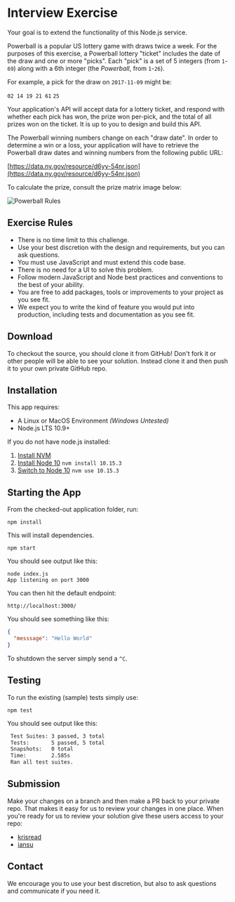 # Interview Exercise

Your goal is to extend the functionality of this Node.js service.

Powerball is a popular US lottery game with draws twice a week. For the purposes of this exercise, a Powerball lottery "ticket" includes the date of the draw and one or more "picks". Each "pick" is a set of 5 integers (from `1`-`69`) along with a 6th integer (the _Powerball_, from `1`-`26`).

For example, a pick for the draw on `2017-11-09` might be:

`02 14 19 21 61` `25`

Your application's API will accept data for a lottery ticket, and respond with whether each pick has won, the prize won per-pick, and the total of all prizes won on the ticket. It is up to you to design and build this API.

The Powerball winning numbers change on each "draw date". In order to determine a win or a loss, your application will have to retrieve the Powerball draw dates and winning numbers from the following public URL:

[https://data.ny.gov/resource/d6yy-54nr.json](https://data.ny.gov/resource/d6yy-54nr.json)

To calculate the prize, consult the prize matrix image below:

![Powerball Rules](https://raw.githubusercontent.com/neocard-ca/interview/master/powerball_rules.png)

## Exercise Rules

- There is no time limit to this challenge.
- Use your best discretion with the design and requirements, but you can ask questions.
- You must use JavaScript and must extend this code base.
- There is no need for a UI to solve this problem.
- Follow modern JavaScript and Node best practices and conventions to the best of your ability.
- You are free to add packages, tools or improvements to your project as you see fit.
- We expect you to write the kind of feature you would put into production, including tests and documentation as you see fit.

## Download

To checkout the source, you should clone it from GitHub! Don't fork it or other people will be able to see your solution. Instead clone it and then push it to your own private GitHub repo.

## Installation

This app requires:

- A Linux or MacOS Environment _(Windows Untested)_
- Node.js LTS 10.9+

If you do not have node.js installed:

1. [Install NVM](https://github.com/creationix/nvm#installation)
2. [Install Node 10](https://github.com/creationix/nvm#usage) `nvm install 10.15.3`
3. [Switch to Node 10](https://github.com/creationix/nvm#usage) `nvm use 10.15.3`

## Starting the App

From the checked-out application folder, run:

`npm install`

This will install dependencies.

`npm start`

You should see output like this:

```
node index.js
App listening on port 3000
```

You can then hit the default endpoint:

`http://localhost:3000/`

You should see something like this:

```json
{
  "messsage": "Hello World"
}
```

To shutdown the server simply send a `^C`.

## Testing

To run the existing (sample) tests simply use:

`npm test`

You should see output like this:

```txt
 Test Suites: 3 passed, 3 total
 Tests:       5 passed, 5 total
 Snapshots:   0 total
 Time:        2.585s
 Ran all test suites.
```

## Submission

Make your changes on a branch and then make a PR back to your private repo. That makes it easy for us to review your changes in one place. When you're ready for us to review your solution give these users access to your repo:

- [krisread](https://github.com/krisread)
- [iansu](https://github.com/iansu)

## Contact

We encourage you to use your best discretion, but also to ask questions and communicate if you need it.
